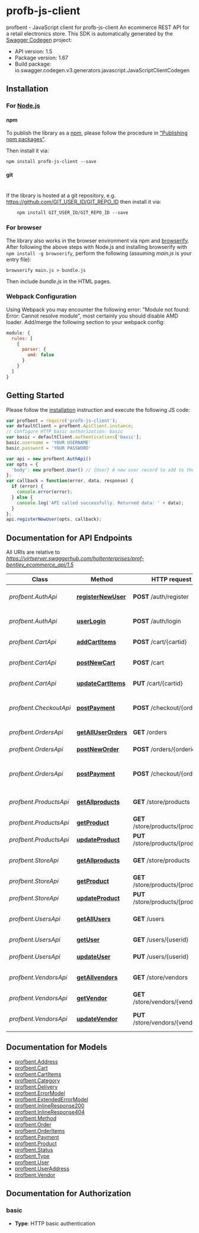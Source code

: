 # profb-js-client

profbent - JavaScript client for profb-js-client
An ecommerce REST API for a retail electronics store. 
This SDK is automatically generated by the [Swagger Codegen](https://github.com/swagger-api/swagger-codegen) project:

- API version: 1.5
- Package version: 1.67
- Build package: io.swagger.codegen.v3.generators.javascript.JavaScriptClientCodegen

## Installation

### For [Node.js](https://nodejs.org/)

#### npm

To publish the library as a [npm](https://www.npmjs.com/),
please follow the procedure in ["Publishing npm packages"](https://docs.npmjs.com/getting-started/publishing-npm-packages).

Then install it via:

```shell
npm install profb-js-client --save
```

#### git
#
If the library is hosted at a git repository, e.g.
https://github.com/GIT_USER_ID/GIT_REPO_ID
then install it via:

```shell
    npm install GIT_USER_ID/GIT_REPO_ID --save
```

### For browser

The library also works in the browser environment via npm and [browserify](http://browserify.org/). After following
the above steps with Node.js and installing browserify with `npm install -g browserify`,
perform the following (assuming *main.js* is your entry file):

```shell
browserify main.js > bundle.js
```

Then include *bundle.js* in the HTML pages.

### Webpack Configuration

Using Webpack you may encounter the following error: "Module not found: Error:
Cannot resolve module", most certainly you should disable AMD loader. Add/merge
the following section to your webpack config:

```javascript
module: {
  rules: [
    {
      parser: {
        amd: false
      }
    }
  ]
}
```

## Getting Started

Please follow the [installation](#installation) instruction and execute the following JS code:

```javascript
var profbent = require('profb-js-client');
var defaultClient = profbent.ApiClient.instance;
// Configure HTTP basic authorization: basic
var basic = defaultClient.authentications['basic'];
basic.username = 'YOUR USERNAME'
basic.password = 'YOUR PASSWORD'

var api = new profbent.AuthApi()
var opts = { 
  'body': new profbent.User() // {User} A new user record to add to the system
};
var callback = function(error, data, response) {
  if (error) {
    console.error(error);
  } else {
    console.log('API called successfully. Returned data: ' + data);
  }
};
api.registerNewUser(opts, callback);
```

## Documentation for API Endpoints

All URIs are relative to *https://virtserver.swaggerhub.com/holtenterprises/prof-bentley_ecommerce_api/1.5*

Class | Method | HTTP request | Description
------------ | ------------- | ------------- | -------------
*profbent.AuthApi* | [**registerNewUser**](docs/AuthApi.md#registerNewUser) | **POST** /auth/register | registers a user into the systme
*profbent.AuthApi* | [**userLogin**](docs/AuthApi.md#userLogin) | **POST** /auth/login | authorizes user to use system
*profbent.CartApi* | [**addCartItems**](docs/CartApi.md#addCartItems) | **POST** /cart/{cartid} | Adds items to cart
*profbent.CartApi* | [**postNewCart**](docs/CartApi.md#postNewCart) | **POST** /cart | creates a new user cart
*profbent.CartApi* | [**updateCartItems**](docs/CartApi.md#updateCartItems) | **PUT** /cart/{cartid} | update user cart by id
*profbent.CheckoutApi* | [**postPayment**](docs/CheckoutApi.md#postPayment) | **POST** /checkout/{orderid} | post a payment for user order
*profbent.OrdersApi* | [**getAllUserOrders**](docs/OrdersApi.md#getAllUserOrders) | **GET** /orders | fetchs all user orders
*profbent.OrdersApi* | [**postNewOrder**](docs/OrdersApi.md#postNewOrder) | **POST** /orders/{orderid} | post a new user order
*profbent.OrdersApi* | [**postPayment**](docs/OrdersApi.md#postPayment) | **POST** /checkout/{orderid} | post a payment for user order
*profbent.ProductsApi* | [**getAllproducts**](docs/ProductsApi.md#getAllproducts) | **GET** /store/products | fetchs all product records
*profbent.ProductsApi* | [**getProduct**](docs/ProductsApi.md#getProduct) | **GET** /store/products/{productid} | get user record by id
*profbent.ProductsApi* | [**updateProduct**](docs/ProductsApi.md#updateProduct) | **PUT** /store/products/{productid} | update user record by id
*profbent.StoreApi* | [**getAllproducts**](docs/StoreApi.md#getAllproducts) | **GET** /store/products | fetchs all product records
*profbent.StoreApi* | [**getProduct**](docs/StoreApi.md#getProduct) | **GET** /store/products/{productid} | get user record by id
*profbent.StoreApi* | [**updateProduct**](docs/StoreApi.md#updateProduct) | **PUT** /store/products/{productid} | update user record by id
*profbent.UsersApi* | [**getAllUsers**](docs/UsersApi.md#getAllUsers) | **GET** /users | fetchs all user records
*profbent.UsersApi* | [**getUser**](docs/UsersApi.md#getUser) | **GET** /users/{userid} | get user record by id
*profbent.UsersApi* | [**updateUser**](docs/UsersApi.md#updateUser) | **PUT** /users/{userid} | update user record by id
*profbent.VendorsApi* | [**getAllvendors**](docs/VendorsApi.md#getAllvendors) | **GET** /store/vendors | fetchs all vendor records
*profbent.VendorsApi* | [**getVendor**](docs/VendorsApi.md#getVendor) | **GET** /store/vendors/{vendorid} | get user record by id
*profbent.VendorsApi* | [**updateVendor**](docs/VendorsApi.md#updateVendor) | **PUT** /store/vendors/{vendorid} | update vendor record by id

## Documentation for Models

 - [profbent.Address](docs/Address.md)
 - [profbent.Cart](docs/Cart.md)
 - [profbent.CartItems](docs/CartItems.md)
 - [profbent.Category](docs/Category.md)
 - [profbent.Delivery](docs/Delivery.md)
 - [profbent.ErrorModel](docs/ErrorModel.md)
 - [profbent.ExtendedErrorModel](docs/ExtendedErrorModel.md)
 - [profbent.InlineResponse200](docs/InlineResponse200.md)
 - [profbent.InlineResponse404](docs/InlineResponse404.md)
 - [profbent.Method](docs/Method.md)
 - [profbent.Order](docs/Order.md)
 - [profbent.OrderItems](docs/OrderItems.md)
 - [profbent.Payment](docs/Payment.md)
 - [profbent.Product](docs/Product.md)
 - [profbent.Status](docs/Status.md)
 - [profbent.Type](docs/Type.md)
 - [profbent.User](docs/User.md)
 - [profbent.UserAddress](docs/UserAddress.md)
 - [profbent.Vendor](docs/Vendor.md)

## Documentation for Authorization


### basic

- **Type**: HTTP basic authentication

